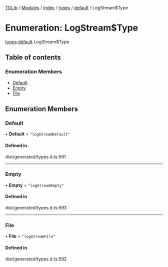[TDLib](../README.md) / [Modules](../modules.md) / [index](../modules/index.md) / [types](../modules/index.types.md) / [default](../modules/index.types.default.md) / LogStream$Type

# Enumeration: LogStream$Type

[types](../modules/index.types.md).[default](../modules/index.types.default.md).LogStream$Type

## Table of contents

### Enumeration Members

- [Default](index.types.default.LogStream_Type.md#default)
- [Empty](index.types.default.LogStream_Type.md#empty)
- [File](index.types.default.LogStream_Type.md#file)

## Enumeration Members

### Default

• **Default** = ``"logStreamDefault"``

#### Defined in

dist/generated/types.d.ts:591

___

### Empty

• **Empty** = ``"logStreamEmpty"``

#### Defined in

dist/generated/types.d.ts:593

___

### File

• **File** = ``"logStreamFile"``

#### Defined in

dist/generated/types.d.ts:592
